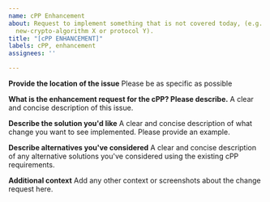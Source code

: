 ```yaml
---
name: cPP Enhancement
about: Request to implement something that is not covered today, (e.g. support for
  new-crypto-algorithm X or protocol Y).
title: "[cPP ENHANCEMENT]"
labels: cPP, enhancement
assignees: ''

---
```


**Provide the location of the issue**
Please be as specific as possible

**What is the enhancement request for the cPP? Please describe.**
A clear and concise description of this issue.

**Describe the solution you'd like**
A clear and concise description of what change you want to see implemented. Please provide an example.

**Describe alternatives you've considered**
A clear and concise description of any alternative solutions you've considered using the existing cPP requirements.

**Additional context**
Add any other context or screenshots about the change request here.
